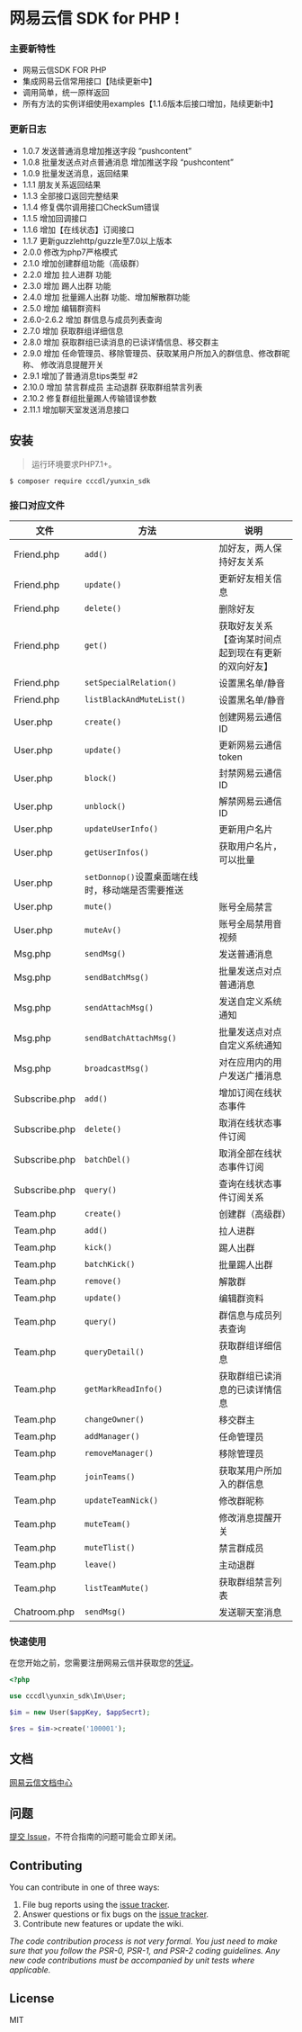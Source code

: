 # 网易云信 SDK for PHP  !

### 主要新特性

* 网易云信SDK FOR PHP
* 集成网易云信常用接口【陆续更新中】
* 调用简单，统一原样返回
* 所有方法的实例详细使用examples【1.1.6版本后接口增加，陆续更新中】

### 更新日志

- 1.0.7 发送普通消息增加推送字段 “pushcontent”
- 1.0.8 批量发送点对点普通消息 增加推送字段 “pushcontent”
- 1.0.9 批量发送消息，返回结果
- 1.1.1 朋友关系返回结果
- 1.1.3 全部接口返回完整结果
- 1.1.4 修复偶尔调用接口CheckSum错误
- 1.1.5 增加回调接口
- 1.1.6 增加【在线状态】订阅接口
- 1.1.7 更新guzzlehttp/guzzle至7.0以上版本
- 2.0.0 修改为php7严格模式
- 2.1.0 增加创建群组功能（高级群）
- 2.2.0 增加 拉人进群 功能
- 2.3.0 增加 踢人出群 功能
- 2.4.0 增加 批量踢人出群 功能、增加解散群功能
- 2.5.0 增加 编辑群资料
- 2.6.0-2.6.2 增加 群信息与成员列表查询
- 2.7.0 增加 获取群组详细信息
- 2.8.0 增加 获取群组已读消息的已读详情信息、移交群主
- 2.9.0 增加 任命管理员、移除管理员、获取某用户所加入的群信息、修改群昵称、 修改消息提醒开关
- 2.9.1 增加了普通消息tips类型 #2
- 2.10.0 增加 禁言群成员 主动退群 获取群组禁言列表
- 2.10.2 修复群组批量踢人传输错误参数
- 2.11.1 增加聊天室发送消息接口

## 安装

> 运行环境要求PHP7.1+。

```shell
$ composer require cccdl/yunxin_sdk
```

### 接口对应文件

| 文件            |方法| 说明                         |
|---------------|---|----------------------------|
| Friend.php    |`add()`| 加好友，两人保持好友关系               |
| Friend.php    |`update()`| 更新好友相关信息                   |
| Friend.php    |`delete()`| 删除好友                       |
| Friend.php    |`get()`| 获取好友关系【查询某时间点起到现在有更新的双向好友】 |
| Friend.php    |`setSpecialRelation()`| 设置黑名单/静音                   |
| Friend.php    |`listBlackAndMuteList()`| 设置黑名单/静音                   |
| User.php      |`create()`| 创建网易云通信ID                  |
| User.php      |`update()`| 更新网易云通信token               |
| User.php      |`block()`| 封禁网易云通信ID                  |
| User.php      |`unblock()`| 解禁网易云通信ID                  |
| User.php      |`updateUserInfo()`| 更新用户名片                     |
| User.php      |`getUserInfos()`| 获取用户名片，可以批量                |
| User.php      |`setDonnop()`设置桌面端在线时，移动端是否需要推送|
| User.php      |`mute()`| 账号全局禁言                     |
| User.php      |`muteAv()`| 账号全局禁用音视频                  |
| Msg.php       |`sendMsg()`| 发送普通消息                     |
| Msg.php       |`sendBatchMsg()`| 批量发送点对点普通消息                |
| Msg.php       |`sendAttachMsg()`| 发送自定义系统通知                  |
| Msg.php       |`sendBatchAttachMsg()`| 批量发送点对点自定义系统通知             |
| Msg.php       |`broadcastMsg()`| 对在应用内的用户发送广播消息             |
| Subscribe.php |`add()`| 增加订阅在线状态事件                 |
| Subscribe.php |`delete()`| 取消在线状态事件订阅                 |
| Subscribe.php |`batchDel()`| 取消全部在线状态事件订阅               |
| Subscribe.php |`query()`| 查询在线状态事件订阅关系               |
| Team.php      |`create()`| 创建群（高级群）                   |
| Team.php      |`add()`| 拉人进群                       |
| Team.php      |`kick()`| 踢人出群                       |
| Team.php      |`batchKick()`| 批量踢人出群                     |
| Team.php      |`remove()`| 解散群                        |
| Team.php      |`update()`| 编辑群资料                      |
| Team.php      |`query()`| 群信息与成员列表查询                 |
| Team.php      |`queryDetail()`| 获取群组详细信息                   |
| Team.php      |`getMarkReadInfo()`| 获取群组已读消息的已读详情信息            |
| Team.php      |`changeOwner()`| 移交群主                       |
| Team.php      |`addManager()`| 任命管理员                      |
| Team.php      |`removeManager()`| 移除管理员                      |
| Team.php      |`joinTeams()`| 获取某用户所加入的群信息               |
| Team.php      |`updateTeamNick()`| 修改群昵称                      |
| Team.php      |`muteTeam()`| 修改消息提醒开关                   |
| Team.php      |`muteTlist()`| 禁言群成员                      |
| Team.php      |`leave()`| 主动退群                       |
| Team.php      |`listTeamMute()`| 获取群组禁言列表                   |
| Chatroom.php  |`sendMsg()`| 发送聊天室消息                    |

### 快速使用

在您开始之前，您需要注册网易云信并获取您的[凭证](https://dev.yunxin.163.com)。

```php
<?php

use cccdl\yunxin_sdk\Im\User;

$im = new User($appKey, $appSecrt);

$res = $im->create('100001');
```

## 文档

[网易云信文档中心](https://dev.yunxin.163.com/)

## 问题

[提交 Issue](https://github.com/cccdl/yunxin_sdk/issues)，不符合指南的问题可能会立即关闭。

## Contributing

You can contribute in one of three ways:

1. File bug reports using the [issue tracker](https://github.com/cccdl/yunxin_sdk/issues).
2. Answer questions or fix bugs on the [issue tracker](https://github.com/cccdl/yunxin_sdk/issues).
3. Contribute new features or update the wiki.

_The code contribution process is not very formal. You just need to make sure that you follow the PSR-0, PSR-1, and
PSR-2 coding guidelines. Any new code contributions must be accompanied by unit tests where applicable._

## License

MIT
